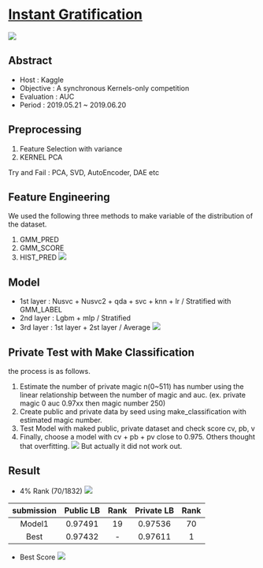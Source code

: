 # [Instant Gratification]( https://www.kaggle.com/c/instant-gratification/overview )

![](https://drive.google.com/uc?export=view&id=13WiJAbB1eVdeZojqKFCNtSkls9bf4m0i)

## Abstract 

- Host : Kaggle 
- Objective : A synchronous Kernels-only competition
- Evaluation : AUC
- Period :  2019.05.21 ~ 2019.06.20

## Preprocessing 
1. Feature Selection with variance 
2. KERNEL PCA

Try and Fail : PCA, SVD, AutoEncoder, DAE etc

## Feature Engineering 
We used the following three methods to make variable of the distribution of the dataset.
1. GMM_PRED 
2. GMM_SCORE
3. HIST_PRED
![](https://img1.daumcdn.net/thumb/R1280x0/?scode=mtistory2&amp;fname=https%3A%2F%2Fk.kakaocdn.net%2Fdn%2FcdwpIM%2Fbtqwfl7ksHu%2FHrOefi5xBBPdVrJGSd2tSk%2Fimg.png)

## Model
- 1st layer : Nusvc + Nusvc2 + qda + svc + knn + lr / Stratified with GMM_LABEL 
- 2nd layer : Lgbm + mlp / Stratified
- 3rd layer : 1st layer + 2st layer / Average
![](https://img1.daumcdn.net/thumb/R1280x0/?scode=mtistory2&amp;fname=https%3A%2F%2Fk.kakaocdn.net%2Fdn%2FVj3FG%2Fbtqwf3ylVfO%2FvvVCmYTe7z4TFIn8AKkSK1%2Fimg.png)

## Private Test with Make Classification
the process is as follows.
1. Estimate the number of private magic n(0~511) has number using the linear relationship between the number of magic and auc.
(ex. private magic 0 auc 0.97xx then magic number 250) 
2. Create public and private data by seed using make_classification with estimated magic number.
3. Test Model with maked public, private dataset and check score cv, pb, v
4. Finally, choose a model with cv + pb + pv close to 0.975. Others thought that overfitting.
![](https://img1.daumcdn.net/thumb/R1280x0/?scode=mtistory2&amp;fname=https%3A%2F%2Fk.kakaocdn.net%2Fdn%2FcsSklH%2FbtqweIV0tL1%2FecqDnPjxbQ0CKLUPodtEm0%2Fimg.png)
But actually it did not work out.

## Result 
- 4% Rank (70/1832)
![](https://drive.google.com/uc?export=view&id=17W3OLw22PBKGBENRut7YwOTdOQjNdMjO)

| submission | Public LB | Rank | Private LB | Rank |
| :--------: | :-------: | :--: | :--------: | :--: |
|   Model1   |  0.97491  |  19  |  0.97536   |  70  |
|    Best    |  0.97432  |  -   |  0.97611   |  1   |

- Best Score
![](https://img1.daumcdn.net/thumb/R1280x0/?scode=mtistory2&amp;fname=https%3A%2F%2Fk.kakaocdn.net%2Fdn%2FbX5sHq%2FbtqwfkURVtU%2FNzDybSbf4K5mKcC6whKhf0%2Fimg.png)
